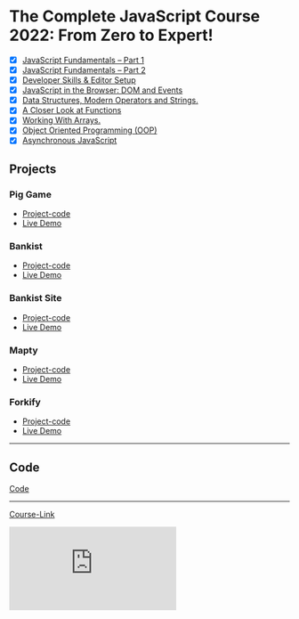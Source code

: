 # The Complete JavaScript Course 2022: From Zero to Expert!

<!-- ## Challenges -->

- [x] [JavaScript Fundamentals – Part 1](./Challenges/01_JavaScript-Fundamentals-Part-1)
- [x] [JavaScript Fundamentals – Part 2](./Challenges/02_JavaScript-Fundamentals-Part-2)
- [x] [Developer Skills & Editor Setup](./Challenges/03_Developer-Skills)
- [x] [JavaScript in the Browser: DOM and Events](./Challenges/05_JavaScript-in-the-Browser-DOM-and-Events/)
- [x] [Data Structures, Modern Operators and Strings.](./Challenges/09_Data-Structures-Operators)
- [x] [A Closer Look at Functions](./Challenges/10_Functions)
- [x] [Working With Arrays.](./Challenges/11_Arrays-Bankist)
- [x] [Object Oriented Programming (OOP)](./Challenges/14_OOP)
- [x] [Asynchronous JavaScript](./Challenges/16_Asynchronous)

## Projects

### Pig Game

- [Project-code](./Projects/Pig-Game)
- [Live Demo](https://pig-game-omarsh.netlify.app/)

### Bankist

- [Project-code](./Projects/Bankist)
- [Live Demo](https://bankist-app-omarsh.netlify.app/)

### Bankist Site

- [Project-code](./Projects/Bankist-Site)
- [Live Demo](https://bankist-omarsh.netlify.app/)

### Mapty

- [Project-code](./Projects/Mapty)
- [Live Demo](https://mapty-omarsh.netlify.app/)

### Forkify

- [Project-code](./Projects/Forkify)
- [Live Demo](https://forkify-omarsh.netlify.app/)

---

## Code

[Code](Code)

---

[Course-Link](https://www.udemy.com/course/the-complete-javascript-course/)<br>

![Certificate](https://raw.githubusercontent.com/osb910/Kalbonyan-Elmarsos/32be81409bfbff9457f31ac4bb7198b7fce38800/02-Udemy/02_The-Complete-JavaScript-Course-2022-From-Zero-to-Expert!/Certificate_The-Complete-JavaScript-Course-2022-From-Zero-to-Expert.pdf)
